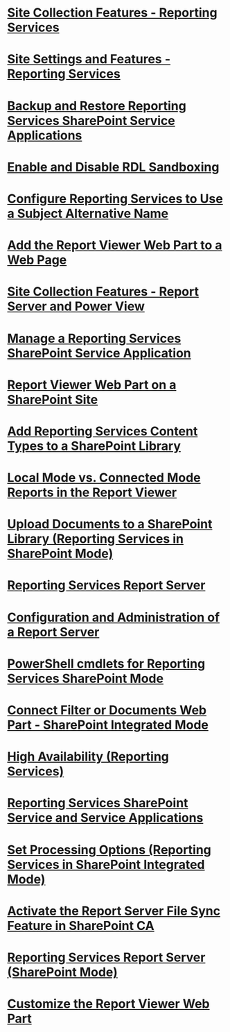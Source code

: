 # [Site Collection Features - Reporting Services](site-collection-features-reporting-services.md)
# [Site Settings and Features - Reporting Services](site-settings-and-features-reporting-services.md)
# [Backup and Restore Reporting Services SharePoint Service Applications](backup-and-restore-reporting-services-sharepoint-service-applications.md)
# [Enable and Disable RDL Sandboxing](enable-and-disable-rdl-sandboxing.md)
# [Configure Reporting Services to Use a Subject Alternative Name](configure-reporting-services-to-use-a-subject-alternative-name.md)
# [Add the Report Viewer Web Part to a Web Page](add-the-report-viewer-web-part-to-a-web-page.md)
# [Site Collection Features - Report Server and Power View](site-collection-features-report-server-and-power-view.md)
# [Manage a Reporting Services SharePoint Service Application](manage-a-reporting-services-sharepoint-service-application.md)
# [Report Viewer Web Part on a SharePoint Site](report-viewer-web-part-on-a-sharepoint-site.md)
# [Add Reporting Services Content Types to a SharePoint Library](add-reporting-services-content-types-to-a-sharepoint-library.md)
# [Local Mode vs. Connected Mode Reports in the Report Viewer](local-mode-vs.-connected-mode-reports-in-the-report-viewer.md)
# [Upload Documents to a SharePoint Library (Reporting Services in SharePoint Mode)](upload-documents-to-a-sharepoint-library-reporting-services-in-sharepoint-mode.md)
# [Reporting Services Report Server](reporting-services-report-server.md)
# [Configuration and Administration of a Report Server](configuration-and-administration-of-a-report-server.md)
# [PowerShell cmdlets for Reporting Services SharePoint Mode](powershell-cmdlets-for-reporting-services-sharepoint-mode.md)
# [Connect Filter or Documents Web Part - SharePoint Integrated Mode](connect-filter-or-documents-web-part-sharepoint-integrated-mode.md)
# [High Availability (Reporting Services)](high-availability-reporting-services.md)
# [Reporting Services SharePoint Service and Service Applications](reporting-services-sharepoint-service-and-service-applications.md)
# [Set Processing Options (Reporting Services in SharePoint Integrated Mode)](set-processing-options-reporting-services-in-sharepoint-integrated-mode.md)
# [Activate the Report Server File Sync Feature in SharePoint CA](activate-the-report-server-file-sync-feature-in-sharepoint-ca.md)
# [Reporting Services Report Server (SharePoint Mode)](reporting-services-report-server-sharepoint-mode.md)
# [Customize the Report Viewer Web Part](customize-the-report-viewer-web-part.md)
